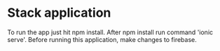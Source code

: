 # Stack application
To run the app just hit npm install. After npm install run command 'ionic serve'.
Before running this application, make changes to firebase.